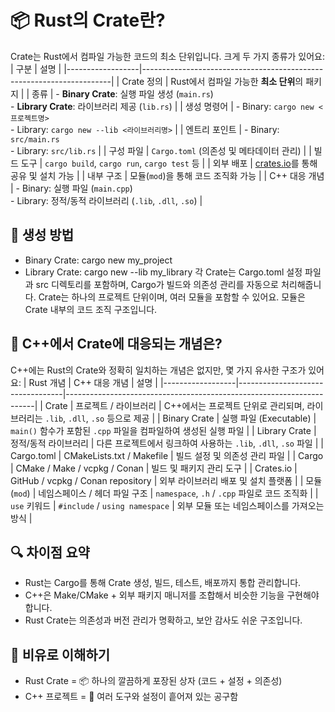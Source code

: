 # 📦 Rust의 Crate란?
Crate는 Rust에서 컴파일 가능한 코드의 최소 단위입니다. 크게 두 가지 종류가 있어요:
| 구분             | 설명                                                                 |
|------------------|----------------------------------------------------------------------|
| Crate 정의        | Rust에서 컴파일 가능한 **최소 단위**의 패키지                         |
| 종류              | - **Binary Crate**: 실행 파일 생성 (`main.rs`) <br> - **Library Crate**: 라이브러리 제공 (`lib.rs`) |
| 생성 명령어       | - Binary: `cargo new <프로젝트명>` <br> - Library: `cargo new --lib <라이브러리명>` |
| 엔트리 포인트     | - Binary: `src/main.rs` <br> - Library: `src/lib.rs`                 |
| 구성 파일         | `Cargo.toml` (의존성 및 메타데이터 관리)                             |
| 빌드 도구         | `cargo build`, `cargo run`, `cargo test` 등                          |
| 외부 배포         | [crates.io](https://crates.io)를 통해 공유 및 설치 가능               |
| 내부 구조         | 모듈(`mod`)을 통해 코드 조직화 가능                                   |
| C++ 대응 개념     | - Binary: 실행 파일 (`main.cpp`) <br> - Library: 정적/동적 라이브러리 (`.lib`, `.dll`, `.so`) |

## 🔧 생성 방법
- Binary Crate: cargo new my_project
- Library Crate: cargo new --lib my_library
각 Crate는 Cargo.toml 설정 파일과 src 디렉토리를 포함하며, Cargo가 빌드와 의존성 관리를 자동으로 처리해줍니다.
Crate는 하나의 프로젝트 단위이며, 여러 모듈을 포함할 수 있어요. 모듈은 Crate 내부의 코드 조직 구조입니다.


## 🧩 C++에서 Crate에 대응되는 개념은?
C++에는 Rust의 Crate와 정확히 일치하는 개념은 없지만, 몇 가지 유사한 구조가 있어요:
| Rust 개념         | C++ 대응 개념                     | 설명                                                                 |
|------------------|----------------------------------|----------------------------------------------------------------------|
| Crate            | 프로젝트 / 라이브러리             | C++에서는 프로젝트 단위로 관리되며, 라이브러리는 `.lib`, `.dll`, `.so` 등으로 제공 |
| Binary Crate     | 실행 파일 (Executable)            | `main()` 함수가 포함된 `.cpp` 파일을 컴파일하여 생성된 실행 파일           |
| Library Crate    | 정적/동적 라이브러리              | 다른 프로젝트에서 링크하여 사용하는 `.lib`, `.dll`, `.so` 파일             |
| Cargo.toml       | CMakeLists.txt / Makefile         | 빌드 설정 및 의존성 관리 파일                                          |
| Cargo            | CMake / Make / vcpkg / Conan      | 빌드 및 패키지 관리 도구                                              |
| Crates.io        | GitHub / vcpkg / Conan repository | 외부 라이브러리 배포 및 설치 플랫폼                                    |
| 모듈 (`mod`)     | 네임스페이스 / 헤더 파일 구조     | `namespace`, `.h` / `.cpp` 파일로 코드 조직화                          |
| `use` 키워드     | `#include` / `using namespace`    | 외부 모듈 또는 네임스페이스를 가져오는 방식                            |


## 🔍 차이점 요약
- Rust는 Cargo를 통해 Crate 생성, 빌드, 테스트, 배포까지 통합 관리합니다.
- C++은 Make/CMake + 외부 패키지 매니저를 조합해서 비슷한 기능을 구현해야 합니다.
- Rust Crate는 의존성과 버전 관리가 명확하고, 보안 감사도 쉬운 구조입니다.

## 🧠 비유로 이해하기
- Rust Crate = 📦 하나의 깔끔하게 포장된 상자 (코드 + 설정 + 의존성)
- C++ 프로젝트 = 🧰 여러 도구와 설정이 흩어져 있는 공구함


